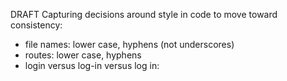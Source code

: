 DRAFT
Capturing decisions around style in code to move toward consistency: 
- file names: lower case, hyphens (not underscores)
- routes: lower case, hyphens
- login versus log-in versus log in: 